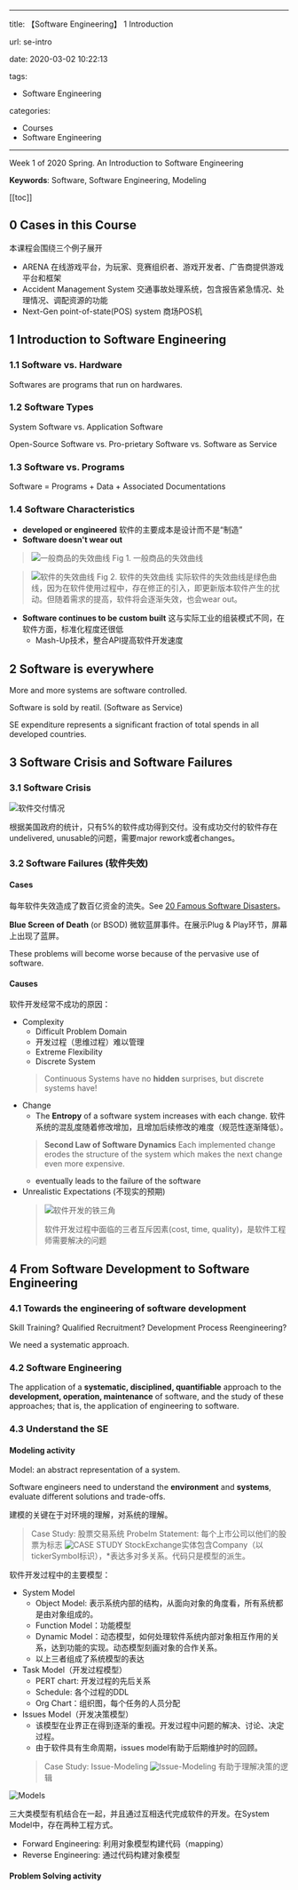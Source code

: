 
---

title: 【Software Engineering】 1 Introduction

url: se-intro

date: 2020-03-02 10:22:13

tags: 
- Software Engineering

categories:
- Courses
- Software Engineering

---

Week 1 of 2020 Spring. An Introduction to Software Engineering

**Keywords**: Software, Software Engineering, Modeling

<!--more-->

[[toc]]

## 0 Cases in this Course

本课程会围绕三个例子展开
- ARENA 在线游戏平台，为玩家、竞赛组织者、游戏开发者、广告商提供游戏平台和框架
- Accident Management System 交通事故处理系统，包含报告紧急情况、处理情况、调配资源的功能
- Next-Gen point-of-state(POS) system 商场POS机

## 1 Introduction to Software Engineering

### 1.1 Software vs. Hardware

Softwares are programs that run on hardwares.

### 1.2 Software Types

System Software vs. Application Software

Open-Source Software vs. Pro-prietary Software vs. Software as Service

### 1.3 Software vs. Programs

Software = Programs + Data + Associated Documentations

### 1.4 Software Characteristics

- **developed or engineered** 软件的主要成本是设计而不是“制造”
- **Software doesn't wear out** 
> ![一般商品的失效曲线](img/0302-1.png)
> Fig 1. 一般商品的失效曲线

> ![软件的失效曲线](img/0302-2.png)
> Fig 2. 软件的失效曲线
> 实际软件的失效曲线是绿色曲线，因为在软件使用过程中，存在修正的引入，即更新版本软件产生的扰动。但随着需求的提高，软件将会逐渐失效，也会wear out。

- **Software continues to be custom built** 这与实际工业的组装模式不同，在软件方面，标准化程度还很低
    + Mash-Up技术，整合API提高软件开发速度

## 2 Software is everywhere

More and more systems are software controlled.

Software is sold by reatil. (Software as Service)

SE expenditure represents a significant fraction of total spends in all developed countries.

## 3 Software Crisis and Software Failures

### 3.1 Software Crisis

![软件交付情况](img/0302-3.png)

根据美国政府的统计，只有5%的软件成功得到交付。没有成功交付的软件存在undelivered, unusable的问题，需要major rework或者changes。

### 3.2 Software Failures (软件失效)

#### Cases

每年软件失效造成了数百亿资金的流失。See [20 Famous Software Disasters](http://www.devtopics.com/20-famous-software-disasters/)。

**Blue Screen of Death** (or BSOD) 微软蓝屏事件。在展示Plug & Play环节，屏幕上出现了蓝屏。

These problems will become worse because of the pervasive use of software.

#### Causes

软件开发经常不成功的原因：

- Complexity
    + Difficult Problem Domain
    + 开发过程（思维过程）难以管理
    + Extreme Flexibility
    + Discrete System
    > Continuous Systems have no **hidden** surprises, but discrete systems have!
- Change
    + The **Entropy** of a software system increases with each change. 软件系统的混乱度随着修改增加，且增加后续修改的难度（规范性逐渐降低）。
    > **Second Law of Software Dynamics** Each implemented change erodes the structure of the system which makes the next change even more expensive.
    + eventually leads to the failure of the software
- Unrealistic Expectations (不现实的预期)
    > ![软件开发的铁三角](img/0302-4.png)
    > 
    > 软件开发过程中面临的三者互斥因素(cost, time, quality)，是软件工程师需要解决的问题


## 4 From Software Development to Software Engineering

### 4.1 Towards the engineering of software development

Skill Training? Qualified Recruitment? Development Process Reengineering?

We need a systematic approach.

### 4.2 Software Engineering

The application of a **systematic, disciplined, quantifiable** approach to the **development, operation, maintenance** of software, and the study of these approaches; that is, the application of engineering to software.

### 4.3 Understand the SE

#### Modeling activity

Model: an abstract representation of a system.

Software engineers need to understand the **environment** and **systems**, evaluate different solutions and trade-offs.

建模的关键在于对环境的理解，对系统的理解。

> Case Study: 股票交易系统
> Probelm Statement: 每个上市公司以他们的股票为标志
> ![CASE STUDY](img/0302-5.png)
> StockExchange实体包含Company（以tickerSymbol标识），*表达多对多关系。代码只是模型的派生。


软件开发过程中的主要模型：

- System Model
    - Object Model: 表示系统内部的结构，从面向对象的角度看，所有系统都是由对象组成的。
    - Function Model：功能模型
    - Dynamic Model：动态模型，如何处理软件系统内部对象相互作用的关系，达到功能的实现。动态模型刻画对象的合作关系。
    - 以上三者组成了系统模型的表达
- Task Model（开发过程模型）
    - PERT chart: 开发过程的先后关系
    - Schedule: 各个过程的DDL
    - Org Chart：组织图，每个任务的人员分配
- Issues Model（开发决策模型）
    - 该模型在业界正在得到逐渐的重视。开发过程中问题的解决、讨论、决定过程。
    - 由于软件具有生命周期，issues model有助于后期维护时的回顾。
    > Case Study: Issue-Modeling
    > ![Issue-Modeling](img/0302-6.png)
    > 有助于理解决策的逻辑

![Models](img/0302-7.png)

三大类模型有机结合在一起，并且通过互相迭代完成软件的开发。在System Model中，存在两种工程方式。

- Forward Engineering: 利用对象模型构建代码（mapping）
- Reverse Engineering: 通过代码构建对象模型

#### Problem Solving activity